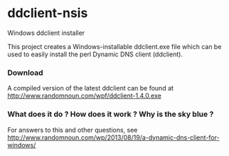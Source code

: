 # ddclient-nsis
Windows ddclient installer

This project creates a Windows-installable ddclient.exe file which can be used to easily install the perl Dynamic DNS client (ddclient).

### Download

A compiled version of the latest ddclient can be found at http://www.randomnoun.com/wpf/ddclient-1.4.0.exe

### What does it do ? How does it work ? Why is the sky blue ?

For answers to this and other questions, see http://www.randomnoun.com/wp/2013/08/19/a-dynamic-dns-client-for-windows/
